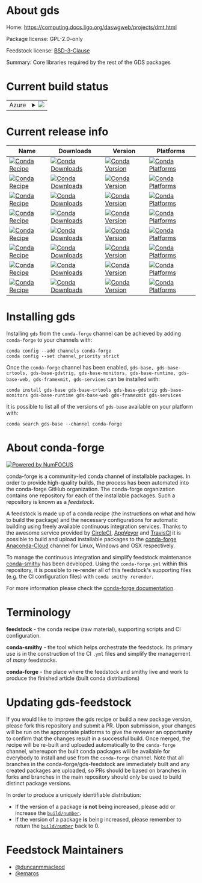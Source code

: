 About gds
=========

Home: https://computing.docs.ligo.org/daswgweb/projects/dmt.html

Package license: GPL-2.0-only

Feedstock license: [BSD-3-Clause](https://github.com/conda-forge/gds-feedstock/blob/master/LICENSE.txt)

Summary: Core libraries required by the rest of the GDS packages

Current build status
====================


<table>
    
  <tr>
    <td>Azure</td>
    <td>
      <details>
        <summary>
          <a href="https://dev.azure.com/conda-forge/feedstock-builds/_build/latest?definitionId=12872&branchName=master">
            <img src="https://dev.azure.com/conda-forge/feedstock-builds/_apis/build/status/gds-feedstock?branchName=master">
          </a>
        </summary>
        <table>
          <thead><tr><th>Variant</th><th>Status</th></tr></thead>
          <tbody><tr>
              <td>linux_64</td>
              <td>
                <a href="https://dev.azure.com/conda-forge/feedstock-builds/_build/latest?definitionId=12872&branchName=master">
                  <img src="https://dev.azure.com/conda-forge/feedstock-builds/_apis/build/status/gds-feedstock?branchName=master&jobName=linux&configuration=linux_64_" alt="variant">
                </a>
              </td>
            </tr><tr>
              <td>osx_64</td>
              <td>
                <a href="https://dev.azure.com/conda-forge/feedstock-builds/_build/latest?definitionId=12872&branchName=master">
                  <img src="https://dev.azure.com/conda-forge/feedstock-builds/_apis/build/status/gds-feedstock?branchName=master&jobName=osx&configuration=osx_64_" alt="variant">
                </a>
              </td>
            </tr>
          </tbody>
        </table>
      </details>
    </td>
  </tr>
</table>

Current release info
====================

| Name | Downloads | Version | Platforms |
| --- | --- | --- | --- |
| [![Conda Recipe](https://img.shields.io/badge/recipe-gds--base-green.svg)](https://anaconda.org/conda-forge/gds-base) | [![Conda Downloads](https://img.shields.io/conda/dn/conda-forge/gds-base.svg)](https://anaconda.org/conda-forge/gds-base) | [![Conda Version](https://img.shields.io/conda/vn/conda-forge/gds-base.svg)](https://anaconda.org/conda-forge/gds-base) | [![Conda Platforms](https://img.shields.io/conda/pn/conda-forge/gds-base.svg)](https://anaconda.org/conda-forge/gds-base) |
| [![Conda Recipe](https://img.shields.io/badge/recipe-gds--base--crtools-green.svg)](https://anaconda.org/conda-forge/gds-base-crtools) | [![Conda Downloads](https://img.shields.io/conda/dn/conda-forge/gds-base-crtools.svg)](https://anaconda.org/conda-forge/gds-base-crtools) | [![Conda Version](https://img.shields.io/conda/vn/conda-forge/gds-base-crtools.svg)](https://anaconda.org/conda-forge/gds-base-crtools) | [![Conda Platforms](https://img.shields.io/conda/pn/conda-forge/gds-base-crtools.svg)](https://anaconda.org/conda-forge/gds-base-crtools) |
| [![Conda Recipe](https://img.shields.io/badge/recipe-gds--base--gdstrig-green.svg)](https://anaconda.org/conda-forge/gds-base-gdstrig) | [![Conda Downloads](https://img.shields.io/conda/dn/conda-forge/gds-base-gdstrig.svg)](https://anaconda.org/conda-forge/gds-base-gdstrig) | [![Conda Version](https://img.shields.io/conda/vn/conda-forge/gds-base-gdstrig.svg)](https://anaconda.org/conda-forge/gds-base-gdstrig) | [![Conda Platforms](https://img.shields.io/conda/pn/conda-forge/gds-base-gdstrig.svg)](https://anaconda.org/conda-forge/gds-base-gdstrig) |
| [![Conda Recipe](https://img.shields.io/badge/recipe-gds--base--monitors-green.svg)](https://anaconda.org/conda-forge/gds-base-monitors) | [![Conda Downloads](https://img.shields.io/conda/dn/conda-forge/gds-base-monitors.svg)](https://anaconda.org/conda-forge/gds-base-monitors) | [![Conda Version](https://img.shields.io/conda/vn/conda-forge/gds-base-monitors.svg)](https://anaconda.org/conda-forge/gds-base-monitors) | [![Conda Platforms](https://img.shields.io/conda/pn/conda-forge/gds-base-monitors.svg)](https://anaconda.org/conda-forge/gds-base-monitors) |
| [![Conda Recipe](https://img.shields.io/badge/recipe-gds--base--runtime-green.svg)](https://anaconda.org/conda-forge/gds-base-runtime) | [![Conda Downloads](https://img.shields.io/conda/dn/conda-forge/gds-base-runtime.svg)](https://anaconda.org/conda-forge/gds-base-runtime) | [![Conda Version](https://img.shields.io/conda/vn/conda-forge/gds-base-runtime.svg)](https://anaconda.org/conda-forge/gds-base-runtime) | [![Conda Platforms](https://img.shields.io/conda/pn/conda-forge/gds-base-runtime.svg)](https://anaconda.org/conda-forge/gds-base-runtime) |
| [![Conda Recipe](https://img.shields.io/badge/recipe-gds--base--web-green.svg)](https://anaconda.org/conda-forge/gds-base-web) | [![Conda Downloads](https://img.shields.io/conda/dn/conda-forge/gds-base-web.svg)](https://anaconda.org/conda-forge/gds-base-web) | [![Conda Version](https://img.shields.io/conda/vn/conda-forge/gds-base-web.svg)](https://anaconda.org/conda-forge/gds-base-web) | [![Conda Platforms](https://img.shields.io/conda/pn/conda-forge/gds-base-web.svg)](https://anaconda.org/conda-forge/gds-base-web) |
| [![Conda Recipe](https://img.shields.io/badge/recipe-gds--framexmit-green.svg)](https://anaconda.org/conda-forge/gds-framexmit) | [![Conda Downloads](https://img.shields.io/conda/dn/conda-forge/gds-framexmit.svg)](https://anaconda.org/conda-forge/gds-framexmit) | [![Conda Version](https://img.shields.io/conda/vn/conda-forge/gds-framexmit.svg)](https://anaconda.org/conda-forge/gds-framexmit) | [![Conda Platforms](https://img.shields.io/conda/pn/conda-forge/gds-framexmit.svg)](https://anaconda.org/conda-forge/gds-framexmit) |
| [![Conda Recipe](https://img.shields.io/badge/recipe-gds--services-green.svg)](https://anaconda.org/conda-forge/gds-services) | [![Conda Downloads](https://img.shields.io/conda/dn/conda-forge/gds-services.svg)](https://anaconda.org/conda-forge/gds-services) | [![Conda Version](https://img.shields.io/conda/vn/conda-forge/gds-services.svg)](https://anaconda.org/conda-forge/gds-services) | [![Conda Platforms](https://img.shields.io/conda/pn/conda-forge/gds-services.svg)](https://anaconda.org/conda-forge/gds-services) |

Installing gds
==============

Installing `gds` from the `conda-forge` channel can be achieved by adding `conda-forge` to your channels with:

```
conda config --add channels conda-forge
conda config --set channel_priority strict
```

Once the `conda-forge` channel has been enabled, `gds-base, gds-base-crtools, gds-base-gdstrig, gds-base-monitors, gds-base-runtime, gds-base-web, gds-framexmit, gds-services` can be installed with:

```
conda install gds-base gds-base-crtools gds-base-gdstrig gds-base-monitors gds-base-runtime gds-base-web gds-framexmit gds-services
```

It is possible to list all of the versions of `gds-base` available on your platform with:

```
conda search gds-base --channel conda-forge
```


About conda-forge
=================

[![Powered by NumFOCUS](https://img.shields.io/badge/powered%20by-NumFOCUS-orange.svg?style=flat&colorA=E1523D&colorB=007D8A)](http://numfocus.org)

conda-forge is a community-led conda channel of installable packages.
In order to provide high-quality builds, the process has been automated into the
conda-forge GitHub organization. The conda-forge organization contains one repository
for each of the installable packages. Such a repository is known as a *feedstock*.

A feedstock is made up of a conda recipe (the instructions on what and how to build
the package) and the necessary configurations for automatic building using freely
available continuous integration services. Thanks to the awesome service provided by
[CircleCI](https://circleci.com/), [AppVeyor](https://www.appveyor.com/)
and [TravisCI](https://travis-ci.com/) it is possible to build and upload installable
packages to the [conda-forge](https://anaconda.org/conda-forge)
[Anaconda-Cloud](https://anaconda.org/) channel for Linux, Windows and OSX respectively.

To manage the continuous integration and simplify feedstock maintenance
[conda-smithy](https://github.com/conda-forge/conda-smithy) has been developed.
Using the ``conda-forge.yml`` within this repository, it is possible to re-render all of
this feedstock's supporting files (e.g. the CI configuration files) with ``conda smithy rerender``.

For more information please check the [conda-forge documentation](https://conda-forge.org/docs/).

Terminology
===========

**feedstock** - the conda recipe (raw material), supporting scripts and CI configuration.

**conda-smithy** - the tool which helps orchestrate the feedstock.
                   Its primary use is in the construction of the CI ``.yml`` files
                   and simplify the management of *many* feedstocks.

**conda-forge** - the place where the feedstock and smithy live and work to
                  produce the finished article (built conda distributions)


Updating gds-feedstock
======================

If you would like to improve the gds recipe or build a new
package version, please fork this repository and submit a PR. Upon submission,
your changes will be run on the appropriate platforms to give the reviewer an
opportunity to confirm that the changes result in a successful build. Once
merged, the recipe will be re-built and uploaded automatically to the
`conda-forge` channel, whereupon the built conda packages will be available for
everybody to install and use from the `conda-forge` channel.
Note that all branches in the conda-forge/gds-feedstock are
immediately built and any created packages are uploaded, so PRs should be based
on branches in forks and branches in the main repository should only be used to
build distinct package versions.

In order to produce a uniquely identifiable distribution:
 * If the version of a package **is not** being increased, please add or increase
   the [``build/number``](https://docs.conda.io/projects/conda-build/en/latest/resources/define-metadata.html#build-number-and-string).
 * If the version of a package **is** being increased, please remember to return
   the [``build/number``](https://docs.conda.io/projects/conda-build/en/latest/resources/define-metadata.html#build-number-and-string)
   back to 0.

Feedstock Maintainers
=====================

* [@duncanmmacleod](https://github.com/duncanmmacleod/)
* [@emaros](https://github.com/emaros/)

